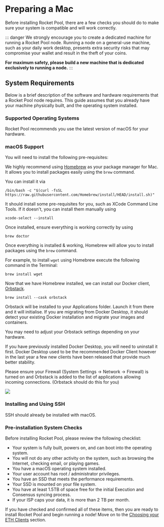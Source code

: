 # Preparing a Mac

Before installing Rocket Pool, there are a few checks you should do to make sure your system is compatible and will work correctly.

::: danger
We strongly encourage you to create a dedicated machine for running a Rocket Pool node.
Running a node on a general-use machine, such as your daily work desktop, presents extra security risks that may compromise your wallet and result in the theft of your coins.

**For maximum safety, please build a new machine that is dedicated exclusively to running a node.**
:::

## System Requirements

Below is a brief description of the software and hardware requirements that a Rocket Pool node requires.
This guide assumes that you already have your machine physically built, and the operating system installed.

### Supported Operating Systems

Rocket Pool recommends you use the latest version of macOS for your hardware.

### macOS Support

You will need to install the following pre-requisites:

We highly recommend using [Homebrew](https://brew.sh) as your package manager for Mac. It allows you to install packages easily using the `brew` command.

You can install it via

```shell
/bin/bash -c "$(curl -fsSL https://raw.githubusercontent.com/Homebrew/install/HEAD/install.sh)"
```

It should install some pre-requisites for you, such as XCode Command Line Tools. If it doesn't, you can install them manually using

```shell
xcode-select --install
```

Once installed, ensure everything is working correctly by using

```shell
brew doctor
```

Once everything is installed & working, Homebrew will allow you to install packages using the `brew` command.

For example, to install `wget` using Homebrew execute the following command in the Terminal:

```shell
brew install wget
```

Now that we have Homebrew installed, we can install our Docker client, [Orbstack](https://orbstack.dev).

```shell
brew install --cask orbstack
```

Orbstack will be installed to your Applications folder. Launch it from there and it will initialise. If you are migrating from Docker Desktop, it should detect your existing Docker installation and migrate your images and containers.

You may need to adjust your Orbstack settings depending on your hardware.

If you have previously installed Docker Desktop, you will need to uninstall it first. Docker Desktop used to be the recommended Docker Client however in the last year a few new clients have been released that provide much better stability.

Please ensure your Firewall (System Settings -> Network -> Firewall) is turned on and Orbstack is added to the list of applications allowing incoming connections. (Orbstack should do this for you)

![](../local/images/mac/firewall.png)

### Installing and Using SSH

SSH should already be installed with macOS.

### Pre-installation System Checks

Before installing Rocket Pool, please review the following checklist:

- Your system is fully built, powers on, and can boot into the operating system.
- You will not do any other activity on the system, such as browsing the Internet, checking email, or playing games.
- You have a macOS operating system installed.
- Your user account has root / administrator privileges.
- You have an SSD that meets the performance requirements.
- Your SSD is mounted on your file system.
- You have at least 1.5TB of space free for the initial Execution and Consensus syncing process.
- If your ISP caps your data, it is more than 2 TB per month.

If you have checked and confirmed all of these items, then you are ready to install Rocket Pool and begin running a node!
Move on to the [Choosing your ETH Clients](../eth-clients) section.
